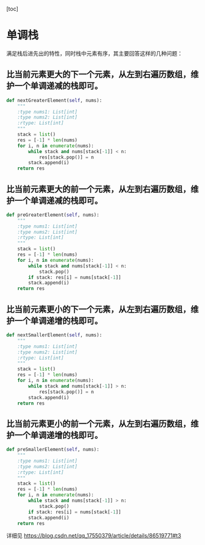 [toc]



# 单调栈

满足栈后进先出的特性，同时栈中元素有序，其主要回答这样的几种问题：

## 比当前元素更大的下一个元素，从左到右遍历数组，维护一个单调递减的栈即可。

```python
def nextGreaterElement(self, nums):
    """
    :type nums1: List[int]
    :type nums2: List[int]
    :rtype: List[int]
    """
    stack = list()
    res = [-1] * len(nums)
    for i, n in enumerate(nums):
        while stack and nums[stack[-1]] < n:
            res[stack.pop()] = n
        stack.append(i)
    return res
```

## 比当前元素更大的前一个元素，从左到右遍历数组，维护一个单调递减的栈即可。

```python
def preGreaterElement(self, nums):
    """
    :type nums1: List[int]
    :type nums2: List[int]
    :rtype: List[int]
    """
    stack = list()
    res = [-1] * len(nums)
    for i, n in enumerate(nums):
        while stack and nums[stack[-1]] < n:
            stack.pop()
        if stack: res[i] = nums[stack[-1]]
        stack.append(i)
    return res
```

## 比当前元素更小的下一个元素，从左到右遍历数组，维护一个单调递增的栈即可。

```python
def nextSmallerElement(self, nums):
    """
    :type nums1: List[int]
    :type nums2: List[int]
    :rtype: List[int]
    """
    stack = list()
    res = [-1] * len(nums)
    for i, n in enumerate(nums):
        while stack and nums[stack[-1]] > n:
            res[stack.pop()] = n
        stack.append(i)
    return res
```

## 比当前元素更小的前一个元素，从左到右遍历数组，维护一个单调递增的栈即可。

```python
def preSmallerElement(self, nums):
    """
    :type nums1: List[int]
    :type nums2: List[int]
    :rtype: List[int]
    """
    stack = list()
    res = [-1] * len(nums)
    for i, n in enumerate(nums):
        while stack and nums[stack[-1]] > n:
            stack.pop()
        if stack: res[i] = nums[stack[-1]]
        stack.append(i)
    return res
```


详细见 https://blog.csdn.net/qq_17550379/article/details/86519771#t3

